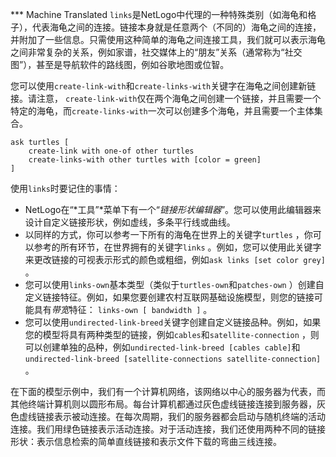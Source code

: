 ﻿*** Machine Translated
`links`是NetLogo中代理的一种特殊类别（如海龟和格子），代表海龟之间的连接。链接本身就是任意两个（不同的）海龟之间的连接，并附加了一些信息。只需使用这种简单的海龟之间连接工具，我们就可以表示海龟之间非常复杂的关系，例如家谱，社交媒体上的“朋友”关系（通常称为“社交图”），甚至是导航软件的路线图，例如谷歌地图或位智。

您可以使用`create-link-with`和`create-links-with`关键字在海龟之间创建新链接。请注意， `create-link-with`仅在两个海龟之间创建一个链接，并且需要一个特定的海龟，而`create-links-with`一次可以创建多个海龟，并且需要一个主体集合。



```
ask turtles [
	create-link with one-of other turtles
	create-links-with other turtles with [color = green]
]
```


使用`links`时要记住的事情：

- NetLogo在“*工具”*菜单下有一个“*链接形状编辑器*”。您可以使用此编辑器来设计自定义链接形状，例如虚线，多条平行线或曲线。
- 以同样的方式，你可以参考一下所有的海龟在世界上的关键字`turtles` ，你可以参考的所有环节，在世界拥有的关键字`links` 。例如，您可以使用此关键字来更改链接的可视表示形式的颜色或粗细，例如`ask links [set color grey]` 。
- 您可以使用`links-own`基本类型（类似于`turtles-own`和`patches-own` ）创建自定义链接特征。例如，如果您要创建农村互联网基础设施模型，则您的链接可能具有*带宽*特征： `links-own [ bandwidth ]` 。
- 您可以使用`undirected-link-breed`关键字创建自定义链接品种。例如，如果您的模型将具有两种类型的链接，例如`cables`和`satellite-connection` ，则可以创建单独的品种，例如`undirected-link-breed [cables cable]`和`undirected-link-breed [satellite-connections satellite-connection]` 。


在下面的模型示例中，我们有一个计算机网络，该网络以中心的服务器为代表，而其他终端计算机则以圆形布局。每台计算机都通过灰色虚线链接连接到服务器，灰色虚线链接表示被动连接。在每次周期，我们的服务器都会启动与随机终端的活动连接。我们用绿色链接表示活动连接。对于活动连接，我们还使用两种不同的链接形状：表示信息检索的简单直线链接和表示文件下载的弯曲三线连接。